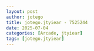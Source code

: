 ```yaml
---
layout: post
author: jotego
title: jotego.jtyiear - 7525244
date: 2025-07-04
categories: [Arcade, jtyiear]
tags: [jotego.jtyiear]
---
```


